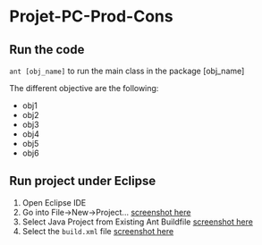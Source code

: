# Projet-PC-Prod-Cons

## Run the code

```ant [obj_name]``` to run the main class in the package [obj_name]

The different objective are the following:
- obj1
- obj2
- obj3
- obj4
- obj5
- obj6

## Run project under Eclipse

1. Open Eclipse IDE
2. Go into File->New->Project...
[screenshot here](https://kdrive.infomaniak.com/app/share/863528/f1053e3a-90f6-4e61-8cb0-351c9679fdf3)
3. Select Java Project from Existing Ant Buildfile
[screenshot here](https://kdrive.infomaniak.com/app/share/863528/b7a91818-ceac-4ad2-b5c0-660ad48b2f35)
4. Select the ```build.xml``` file
[screenshot here](https://kdrive.infomaniak.com/app/share/863528/d58cf381-9093-4178-aeae-d252595cfb18)